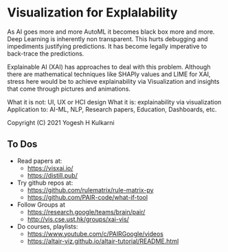 # Visualization for Explalability

As AI goes more and more AutoML it becomes black box more and more. Deep Learning is inherently non transparent. This hurts debugging and impediments justifying predictions. It has become legally imperative to back-trace the predictions.

Explainable AI (XAI) has approaches to deal with this problem. Although there are mathematical techniques like SHAPly values and LIME for XAI, stress here would be to achieve explainability via Visualization and insights that come through pictures and animations.

What it is not: UI, UX or HCI design
What it is: explainability via visualization
Application to: AI-ML, NLP, Research papers, Education, Dashboards, etc.

Copyright (C) 2021 Yogesh H Kulkarni

## To Dos
- Read papers at:
  - https://visxai.io/
  - https://distill.pub/
- Try github repos at:
  - https://github.com/rulematrix/rule-matrix-py
  - https://github.com/PAIR-code/what-if-tool
- Follow Groups at
  - https://research.google/teams/brain/pair/
  - http://vis.cse.ust.hk/groups/xai-vis/
- Do courses, playlists:
  - https://www.youtube.com/c/PAIRGoogle/videos
  - https://altair-viz.github.io/altair-tutorial/README.html
